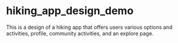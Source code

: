 # hiking_app_design_demo
This is a design of a hiking app that offers users various options and activities, profile, community activities, and an explore page.

